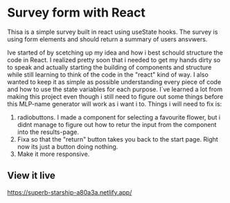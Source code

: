 # Survey form with React

Thisa is a simple survey built in react using useState hooks. The survey is using form elements and should return a summary of users ansvwers.

Ive started of by scetching up my idea and how i best schould structure the code in React. I realized pretty soon that i needed to get my hands dirty so to speak and actually starting the building of components and structure while still learning to think of the code in the "react" kind of way. I also wanted to keep it as simple as possible understanding every piece of code and how to use the state variables for each purpose. I´ve learned a lot from making this project even though i still need to figure out some things before this MLP-name generator will work as i want i to. Things i will need to fix is:
1. radiobuttons. I made a component for selecting a favourite flower, but i didnt manage to figure out how to retur the input from the component into the results-page. 
2. Fixa so that the "return" button takes you back to the start page. Right now its just a button doing nothing. 
3. Make it more responsive. 

## View it live

https://superb-starship-a80a3a.netlify.app/
